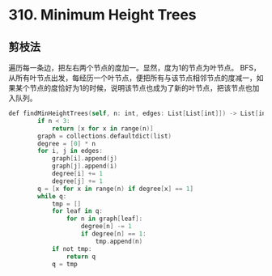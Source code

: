 # 310. Minimum Height Trees

## 剪枝法
遍历每一条边，把左右两个节点的度加一。显然，度为1的节点为叶节点。
BFS，从所有叶节点出发，每经历一个叶节点，便把所有与该节点相邻节点的度减一，如果某个节点的度恰好为1的时候，说明该节点也成为了新的叶节点，把该节点也加入队列。

```swift
def findMinHeightTrees(self, n: int, edges: List[List[int]]) -> List[int]:
        if n < 3:
            return [x for x in range(n)]
        graph = collections.defaultdict(list)
        degree = [0] * n
        for i, j in edges:
            graph[i].append(j)
            graph[j].append(i)
            degree[i] += 1
            degree[j] += 1
        q = [x for x in range(n) if degree[x] == 1]
        while q:
            tmp = []
            for leaf in q:
                for n in graph[leaf]:
                    degree[n] -= 1
                    if degree[n] == 1:
                        tmp.append(n)
            if not tmp:
                return q
            q = tmp
```
